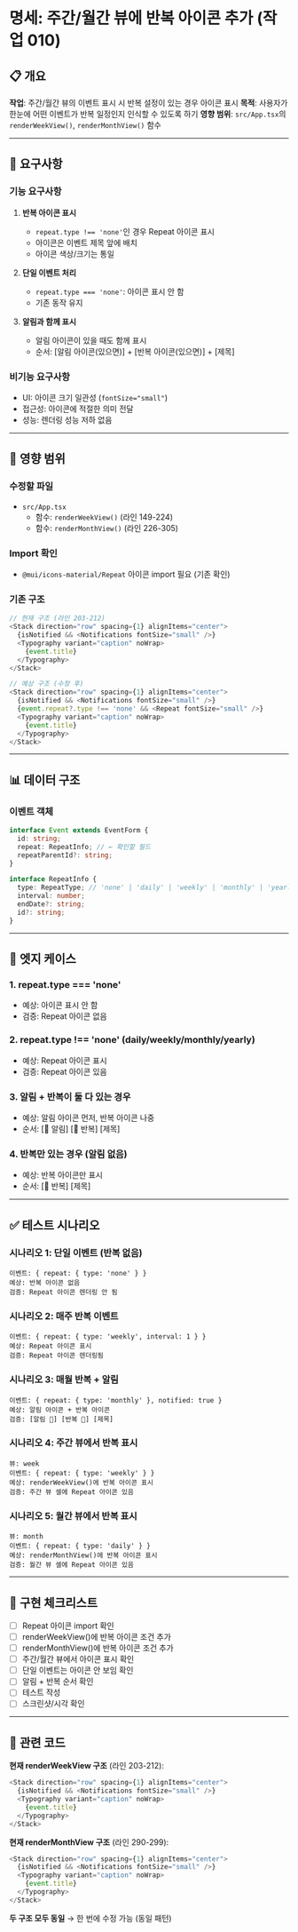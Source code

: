 # 명세: 주간/월간 뷰에 반복 아이콘 추가 (작업 010)

## 📋 개요

**작업**: 주간/월간 뷰의 이벤트 표시 시 반복 설정이 있는 경우 아이콘 표시
**목적**: 사용자가 한눈에 어떤 이벤트가 반복 일정인지 인식할 수 있도록 하기
**영향 범위**: `src/App.tsx`의 `renderWeekView()`, `renderMonthView()` 함수

---

## 📝 요구사항

### 기능 요구사항

1. **반복 아이콘 표시**

   - `repeat.type !== 'none'`인 경우 Repeat 아이콘 표시
   - 아이콘은 이벤트 제목 앞에 배치
   - 아이콘 색상/크기는 통일

2. **단일 이벤트 처리**

   - `repeat.type === 'none'`: 아이콘 표시 안 함
   - 기존 동작 유지

3. **알림과 함께 표시**
   - 알림 아이콘이 있을 때도 함께 표시
   - 순서: [알림 아이콘(있으면)] + [반복 아이콘(있으면)] + [제목]

### 비기능 요구사항

- UI: 아이콘 크기 일관성 (`fontSize="small"`)
- 접근성: 아이콘에 적절한 의미 전달
- 성능: 렌더링 성능 저하 없음

---

## 🎯 영향 범위

### 수정할 파일

- `src/App.tsx`
  - 함수: `renderWeekView()` (라인 149-224)
  - 함수: `renderMonthView()` (라인 226-305)

### Import 확인

- `@mui/icons-material/Repeat` 아이콘 import 필요 (기존 확인)

### 기존 구조

```typescript
// 현재 구조 (라인 203-212)
<Stack direction="row" spacing={1} alignItems="center">
  {isNotified && <Notifications fontSize="small" />}
  <Typography variant="caption" noWrap>
    {event.title}
  </Typography>
</Stack>

// 예상 구조 (수정 후)
<Stack direction="row" spacing={1} alignItems="center">
  {isNotified && <Notifications fontSize="small" />}
  {event.repeat?.type !== 'none' && <Repeat fontSize="small" />}
  <Typography variant="caption" noWrap>
    {event.title}
  </Typography>
</Stack>
```

---

## 📊 데이터 구조

### 이벤트 객체

```typescript
interface Event extends EventForm {
  id: string;
  repeat: RepeatInfo; // ← 확인할 필드
  repeatParentId?: string;
}

interface RepeatInfo {
  type: RepeatType; // 'none' | 'daily' | 'weekly' | 'monthly' | 'yearly'
  interval: number;
  endDate?: string;
  id?: string;
}
```

---

## 🚨 엣지 케이스

### 1. repeat.type === 'none'

- 예상: 아이콘 표시 안 함
- 검증: Repeat 아이콘 없음

### 2. repeat.type !== 'none' (daily/weekly/monthly/yearly)

- 예상: Repeat 아이콘 표시
- 검증: Repeat 아이콘 있음

### 3. 알림 + 반복이 둘 다 있는 경우

- 예상: 알림 아이콘 먼저, 반복 아이콘 나중
- 순서: [🔔 알림] [🔁 반복] [제목]

### 4. 반복만 있는 경우 (알림 없음)

- 예상: 반복 아이콘만 표시
- 순서: [🔁 반복] [제목]

---

## ✅ 테스트 시나리오

### 시나리오 1: 단일 이벤트 (반복 없음)

```
이벤트: { repeat: { type: 'none' } }
예상: 반복 아이콘 없음
검증: Repeat 아이콘 렌더링 안 됨
```

### 시나리오 2: 매주 반복 이벤트

```
이벤트: { repeat: { type: 'weekly', interval: 1 } }
예상: Repeat 아이콘 표시
검증: Repeat 아이콘 렌더링됨
```

### 시나리오 3: 매월 반복 + 알림

```
이벤트: { repeat: { type: 'monthly' }, notified: true }
예상: 알림 아이콘 + 반복 아이콘
검증: [알림 🔔] [반복 🔁] [제목]
```

### 시나리오 4: 주간 뷰에서 반복 표시

```
뷰: week
이벤트: { repeat: { type: 'weekly' } }
예상: renderWeekView()에 반복 아이콘 표시
검증: 주간 뷰 셀에 Repeat 아이콘 있음
```

### 시나리오 5: 월간 뷰에서 반복 표시

```
뷰: month
이벤트: { repeat: { type: 'daily' } }
예상: renderMonthView()에 반복 아이콘 표시
검증: 월간 뷰 셀에 Repeat 아이콘 있음
```

---

## 📌 구현 체크리스트

- [ ] Repeat 아이콘 import 확인
- [ ] renderWeekView()에 반복 아이콘 조건 추가
- [ ] renderMonthView()에 반복 아이콘 조건 추가
- [ ] 주간/월간 뷰에서 아이콘 표시 확인
- [ ] 단일 이벤트는 아이콘 안 보임 확인
- [ ] 알림 + 반복 순서 확인
- [ ] 테스트 작성
- [ ] 스크린샷/시각 확인

---

## 🔗 관련 코드

**현재 renderWeekView 구조** (라인 203-212):

```typescript
<Stack direction="row" spacing={1} alignItems="center">
  {isNotified && <Notifications fontSize="small" />}
  <Typography variant="caption" noWrap>
    {event.title}
  </Typography>
</Stack>
```

**현재 renderMonthView 구조** (라인 290-299):

```typescript
<Stack direction="row" spacing={1} alignItems="center">
  {isNotified && <Notifications fontSize="small" />}
  <Typography variant="caption" noWrap>
    {event.title}
  </Typography>
</Stack>
```

**두 구조 모두 동일** → 한 번에 수정 가능 (동일 패턴)
